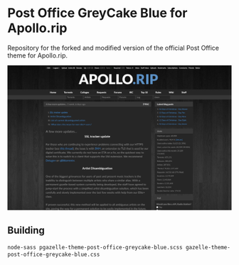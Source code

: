 Post Office GreyCake Blue for Apollo.rip
==

Repository for the forked and modified version of the official Post Office theme for Apollo.rip. 

![](post-office-greycake-blue.jpg?raw=true)

Building
--

    node-sass pgazelle-theme-post-office-greycake-blue.scss gazelle-theme-post-office-greycake-blue.css
